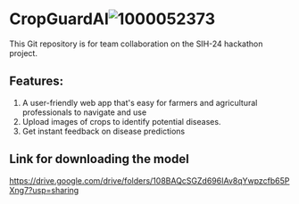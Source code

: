 # CropGuardAI![1000052373](https://github.com/user-attachments/assets/12e00f89-b709-4249-aebe-c17021b781c6)


This Git repository is for team collaboration on the SIH-24 hackathon project.

## Features: 
1. A user-friendly web app that's easy for farmers and agricultural professionals to navigate and use
2. Upload images of crops to identify potential diseases.
3. Get instant feedback on disease predictions

## Link for downloading the model
https://drive.google.com/drive/folders/108BAQcSGZd696IAv8qYwpzcfb65PXng7?usp=sharing
